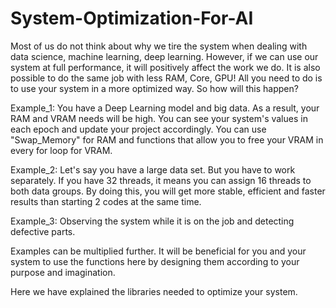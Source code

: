 # System-Optimization-For-AI

Most of us do not think about why we tire the system when dealing with data science, machine learning, deep learning. However, if we can use our system at full performance, it will positively affect the work we do. It is also possible to do the same job with less RAM, Core, GPU! All you need to do is to use your system in a more optimized way. So how will this happen?

Example_1: You have a Deep Learning model and big data. As a result, your RAM and VRAM needs will be high. You can see your system's values in each epoch and update your project accordingly. You can use "Swap_Memory" for RAM and functions that allow you to free your VRAM in every for loop for VRAM.

Example_2: Let's say you have a large data set. But you have to work separately. If you have 32 threads, it means you can assign 16 threads to both data groups. By doing this, you will get more stable, efficient and faster results than starting 2 codes at the same time.

Example_3: Observing the system while it is on the job and detecting defective parts.

Examples can be multiplied further. It will be beneficial for you and your system to use the functions here by designing them according to your purpose and imagination.

Here we have explained the libraries needed to optimize your system.
